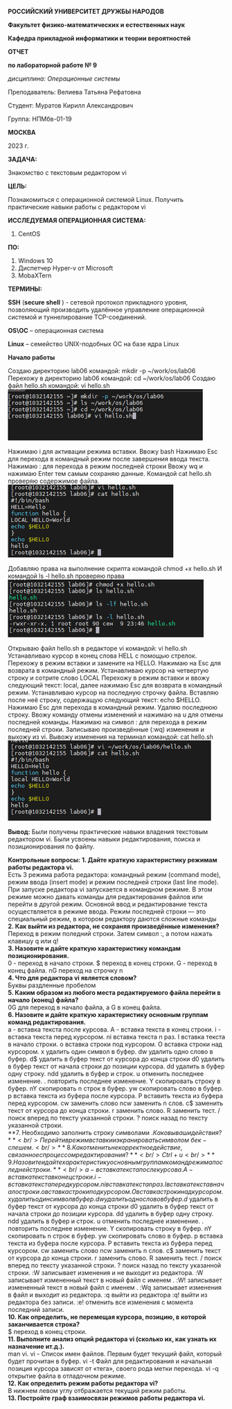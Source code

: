 **РОССИЙСКИЙ УНИВЕРСИТЕТ ДРУЖБЫ НАРОДОВ**

**Факультет физико-математических и естественных наук**

**Кафедра прикладной информатики и теории вероятностей**

**ОТЧЕТ**

**по лабораторной работе № 9**

_дисциплина: Операционные системы_

Преподаватель: Велиева Татьяна Рефатовна

Студент: Муратов Кирилл Александрович

Группа: НПМбв-01-19

**МОСКВА**

2023 г.

**ЗАДАЧА:**

Знакомство с текстовым редактором vi

**ЦЕЛЬ:**

Познакомиться с операционной системой Linux. Получить практические навыки работы с редактором vi

**ИССЛЕДУЕМАЯ ОПЕРАЦИОННАЯ СИСТЕМА:**

1. CentOS

**ПО:**

1. Windows 10
2. Диспетчер Hyper-v от Microsoft
3. MobaXTern


**ТЕРМИНЫ:**

**SSH** (**secure shell** ) - сетевой протокол прикладного уровня, позволяющий производить удалённое управление операционной системой и туннелирование TCP-соединений.

**OS\ОС** – операционная система

**Linux** – семейство UNIX-подобных ОС на базе ядра Linux

**Начало работы**

Создаю директорию lab06 командой: mkdir -p ~/work/os/lab06
Перехожу в директорию lab06 командой: cd ~/work/os/lab06
Создаю файл hello.sh командой: vi hello.sh
![start](IMAGES/Start.png)

Нажимаю i для активации режима вставки.
Ввожу bash
Нажимаю Esc для перехода в командный режим после завершения ввода текста.
Нажимаю : для перехода в режим последней строки
Ввожу wq и нажимаю Enter тем самым сохраняю данные.
Командой cat hello.sh проверяю содержимое файла.
![write file](IMAGES/WriteFile.png)

Добавляю права на выполнение скрипта командой chmod +x hello.sh
И командой ls -l hello.sh проверяю права
![update chmod](IMAGES/update_chmod.png)

Открываю файл hello.sh в редакторе vi командой: vi hello.sh
Устанавливаю курсор в конец слова HELL с помощью стрелок.
Перехожу в режим вставки и замените на HELLO. Нажимаю на Esc для возврата в командный режим.
Устанавливаю курсор на четвертую строку и сотрите слово LOCAL
Перехожу в режим вставки и ввожу следующий текст: local, далее нажимаю Esc для возврата в командный режим.
Устанавливаю курсор на последную строчку файла. Вставляю после неё строку, содержащую следующий текст: echo $HELLO.
Нажимаю Esc для перехода в командный режим. Удаляю последнюю строку.
Ввожу команду отмены изменений и нажимаю на u для отмены последней команды. Нажимаю на символ : для перехода в режим последней строки. Записываю произведённые (:wq) изменения и выхожу из vi.
Вывожу изменения на терминал командой: cat hello.sh
![Task 2](IMAGES/Task_2.png)

**Вывод:**
Были получены практические навыки владения текстовым редактором vi.
Были усвоены навыки редактирования, поиска и позиционирования по файлу.

**Контрольные вопросы:**
**1. Дайте краткую характеристику режимам работы редактора vi.** <br />
Есть 3 режима работа редактора: командный режим (command mode), режим ввода (insert mode) и режим последней строки (last line mode). При запуске редактора vi запускается в командном режиме. В этом режиме можно давать команды для редактирования файлов или перейти в другой режим. Основной ввод и редактирование текста осуществляется в режиме ввода. Режим последней строки — это специальный режим, в котором редактору даются сложные команды <br />
**2. Как выйти из редактора, не сохраняя произведённые изменения?** <br />
Переход в режим поледний строки. Затем символ :, а потом нажать клавишу q или q!    <br />
**3. Назовите и дайте краткую характеристику командам позиционирования.** <br />
0 - переход в начало строки. $ переход в конец строки. G - переход в конец файла. nG переход на строчку n    <br />
**4. Что для редактора vi является словом?** <br />
Буквы раздленные пробелом    <br />
**5. Каким образом из любого места редактируемого файла перейти в начало (конец) файла?** <br />
0G для переход в начало файла, а G в конец файла.    <br />
**6. Назовите и дайте краткую характеристику основным группам команд редактирования.** <br />
a - вставка текста после курсова. A - вставка текста в конец строки. i - вставка текста перед курсором. ni вставка текста n раз. I вставка текста в начало строки. o вставка строки под курсором. O вставка строки над курсором. x удалить один символ в буфер. dw удалить одно слово в буфер. d$ удалить в буфер текст от курсора до конца строки d0 удалить в буфер текст от начала строки до позиции курсора. dd удалить в буфер одну строку. ndd удалить в буфер и строк. u отменить последнее изменение. . повторить последнее изменение. Y скопировать строку в буфер. nY скопировать n строк в буфер. yw скопировать слово в буфер. p вставка текста из буфера после курсора. P вставить текста из буфера перед курсором. cw заменить слово ncw заменить n слов. c$ заменить текст от курсора до конца строки. r заменить слово. R заменить тест. / поиск вперед по тексту указанной строки. ? поиск назад по тексту указанной строки.   <br />
**7. Необходимо заполнить строку символами $. Каковы ваши действия?** <br />
Перейти в режим вставки и экранировать символом \ бек-слешем.    <br />
**8. Как отменить некорректное действие, связанное с процессом редактирования?** <br />
Ctrl + u    <br />
**9. Назовите и дайте характеристику основным группам команд режима последней строки.** <br />
a - вставка текста после курсова. A - вставка текста в конец строки. i - вставка текста перед курсором. ni вставка текста n раз. I вставка текста в начало строки. o вставка строки под курсором. O вставка строки над курсором. x удалить один символ в буфер. dw удалить одно слово в буфер. d$ удалить в буфер текст от курсора до конца строки d0 удалить в буфер текст от начала строки до позиции курсора. dd удалить в буфер одну строку. ndd удалить в буфер и строк. u отменить последнее изменение. . повторить последнее изменение. Y скопировать строку в буфер. nY скопировать n строк в буфер. yw скопировать слово в буфер. p вставка текста из буфера после курсора. P вставить текста из буфера перед курсором. cw заменить слово ncw заменить n слов. c$ заменить текст от курсора до конца строки. r заменить слово. R заменить тест. / поиск вперед по тексту указанной строки. ? поиск назад по тексту указанной строки. :W записывает изменения и не выходит из редактора. :W<filename> записывает измененный текст в новый файл с именем <filename>. :W!<filename> записывает измененный текст в новый файл с именем <filename>. :Wq записывает изменения в файл и выходит из редактора. :q выйти из редактора :q! выйти из редактора без записи. :e! отменить все изменения с момента последний записи. <br />
**10. Как определить, не перемещая курсора, позицию, в которой заканчивается строка?** <br />
$ переход в конец строки.    <br />
**11. Выполните анализ опций редактора vi (сколько их, как узнать их назначение ит.д.).** <br />
man vi. vi <filename> - Список имен файлов. Первым будет текущий файл, который будет прочитан в буфер. vi -t <tag> Файл для редактирования и начальная позиция курсора зависят от «тега», своего рода метки перехода. vi -q <errorfile> открытие файла в отладочном режиме.    <br />
**12. Как определить режим работы редактора vi?** <br />
В нижнем левом углу отбражается текущий режим работы.    <br />
**13. Постройте граф взаимосвязи режимов работы редактора vi.** <br />
    <br />